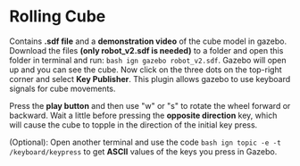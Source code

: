 # Rolling Cube
Contains **.sdf file** and a **demonstration video** of the cube model in gazebo.
Download the files **(only robot_v2.sdf is needed)** to a folder and open this folder in terminal and run: 
``bash
ign gazebo robot_v2.sdf``. Gazebo will open up and you can see the cube. Now click on the three dots on the top-right corner and select **Key Publisher**. This plugin allows gazebo to use keyboard signals for cube movements.

Press the **play button** and then use "w" or "s" to rotate the wheel forward or backward. Wait a little before pressing the **opposite direction** key, which will cause the cube to topple in the direction of the initial key press.

(Optional): Open another terminal and use the code ``bash ign topic -e -t /keyboard/keypress`` to get **ASCII** values of the keys you press in Gazebo.
